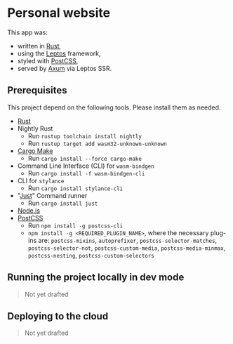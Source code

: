 # Personal website

This app was:

- written in [Rust](https://www.rust-lang.org/),
- using the [Leptos](https://leptos.dev/) framework,
- styled with [PostCSS](https://postcss.org/),
- served by [Axum](https://github.com/tokio-rs/axum) via Leptos SSR.

## Prerequisites

This project depend on the following tools. Please install them as needed.

- [Rust](https://www.rust-lang.org/)
- Nightly Rust
  - Run `rustup toolchain install nightly`
  - Run `rustup target add wasm32-unknown-unknown`
- [Cargo Make](https://sagiegurari.github.io/cargo-make/)
  - Run `cargo install --force cargo-make`
- Command Line Interface (CLI) for `wasm-bindgen`
  - Run `cargo install -f wasm-bindgen-cli`
- CLI for `stylance`
  - Run `cargo install stylance-cli`
- "[Just](https://github.com/casey/just)" Command runner
  - Run `cargo install just`
- [Node.js](https://nodejs.org/)
- [PostCSS](https://postcss.org/)
  - Run `npm install -g postcss-cli`
  - `npm install -g <REQUIRED_PLUGIN_NAME>`, where the necessary plug-ins are: `postcss-mixins`, `autoprefixer`, `postcss-selector-matches`, `postcss-selector-not`, `postcss-custom-media`, `postcss-media-minmax`, `postcss-nesting`, `postcss-custom-selectors`

## Running the project locally in dev mode

>Not yet drafted

## Deploying to the cloud

>Not yet drafted
